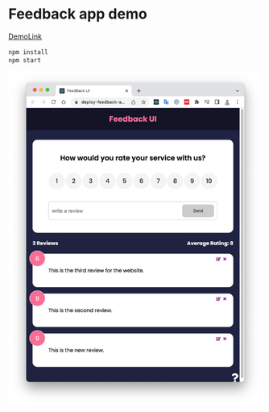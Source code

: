 # Feedback app demo

[DemoLink](https://deploy-feedback-app-with-jsv.herokuapp.com/)

```linux
npm install
npm start
```

<img src="https://github.com/hyc0812/deploy-feedback-app/blob/master/Screenshot/screenshot-02.png" width="600">
